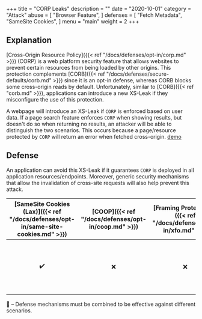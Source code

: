 +++
title = "CORP Leaks"
description = ""
date = "2020-10-01"
category = "Attack"
abuse = [
    "Browser Feature",
]
defenses = [
    "Fetch Metadata",
    "SameSite Cookies",
]
menu = "main"
weight = 2
+++

## Explanation

[Cross-Origin Resource Policy]({{< ref "/docs/defenses/opt-in/corp.md" >}}) (CORP) is a web platform security feature that allows websites to prevent certain resources from being loaded by other origins. This protection complements [CORB]({{< ref "/docs/defenses/secure-defaults/corb.md" >}}) since it is an opt-in defense, whereas CORB blocks some cross-origin reads by default. Unfortunately, similar to [CORB]({{< ref "corb.md" >}}), applications can introduce a new XS-Leak if they misconfigure the use of this protection.

A webpage will introduce an XS-Leak if `CORP` is enforced based on user data. If a page search feature enforces `CORP` when showing results, but doesn't do so when returning no results, an attacker will be able to distinguish the two scenarios. This occurs because a page/resource protected by `CORP` will return an error when fetched cross-origin.  [demo](https://xsinator.com/testing.html#COOP%20Leak)

## Defense

An application can avoid this XS-Leak if it guarantees `CORP` is deployed in all application resources/endpoints. Moreover, generic security mechanisms that allow the invalidation of cross-site requests will also help prevent this attack.

| [SameSite Cookies (Lax)]({{< ref "/docs/defenses/opt-in/same-site-cookies.md" >}}) | [COOP]({{< ref "/docs/defenses/opt-in/coop.md" >}}) | [Framing Protections]({{< ref "/docs/defenses/opt-in/xfo.md" >}}) |                                          [Isolation Policies]({{< ref "/docs/defenses/isolation-policies" >}})                                          |
| :--------------------------------------------------------------------------------: | :-------------------------------------------------: | :---------------------------------------------------------------: | :-----------------------------------------------------------------------------------------------------------------------------------------------------: |
|                                         ✔️                                          |                          ❌                          |                                 ❌                                 | [RIP]({{< ref "/docs/defenses/isolation-policies/resource-isolation" >}}) 🔗 [NIP]({{< ref "/docs/defenses/isolation-policies/navigation-isolation" >}}) |

🔗 – Defense mechanisms must be combined to be effective against different scenarios.

